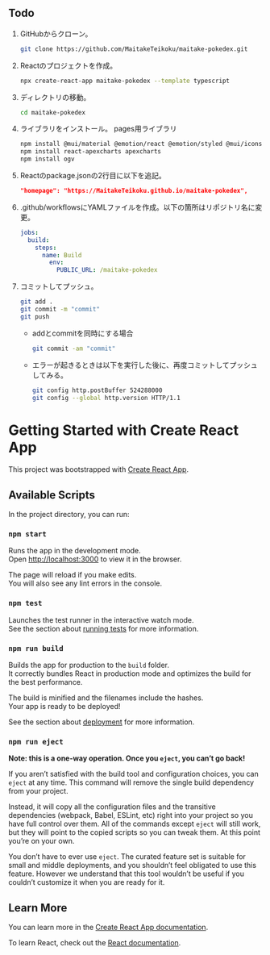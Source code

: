 ## Todo
1. GitHubからクローン。
    ```bash
    git clone https://github.com/MaitakeTeikoku/maitake-pokedex.git
    ```
1. Reactのプロジェクトを作成。
    ```bash
    npx create-react-app maitake-pokedex --template typescript
    ```
1. ディレクトリの移動。
    ```bash
    cd maitake-pokedex
    ```
1. ライブラリをインストール。
    pages用ライブラリ
    ```bash
    npm install @mui/material @emotion/react @emotion/styled @mui/icons-material
    npm install react-apexcharts apexcharts
    npm install ogv
    ```
1. Reactのpackage.jsonの2行目に以下を追記。
    ```json
    "homepage": "https://MaitakeTeikoku.github.io/maitake-pokedex",
    ```
1. .github/workflowsにYAMLファイルを作成。以下の箇所はリポジトリ名に変更。
    ```yaml
    jobs:
      build:
        steps:
          name: Build
            env:
              PUBLIC_URL: /maitake-pokedex
    ```
1. コミットしてプッシュ。
    ```bash
    git add .
    git commit -m "commit"
    git push
    ```
    * addとcommitを同時にする場合
        ```bash
        git commit -am "commit"
        ```
    * エラーが起きるときは以下を実行した後に、再度コミットしてプッシュしてみる。
        ```bash
        git config http.postBuffer 524288000
        git config --global http.version HTTP/1.1
        ```



# Getting Started with Create React App

This project was bootstrapped with [Create React App](https://github.com/facebook/create-react-app).

## Available Scripts

In the project directory, you can run:

### `npm start`

Runs the app in the development mode.\
Open [http://localhost:3000](http://localhost:3000) to view it in the browser.

The page will reload if you make edits.\
You will also see any lint errors in the console.

### `npm test`

Launches the test runner in the interactive watch mode.\
See the section about [running tests](https://facebook.github.io/create-react-app/docs/running-tests) for more information.

### `npm run build`

Builds the app for production to the `build` folder.\
It correctly bundles React in production mode and optimizes the build for the best performance.

The build is minified and the filenames include the hashes.\
Your app is ready to be deployed!

See the section about [deployment](https://facebook.github.io/create-react-app/docs/deployment) for more information.

### `npm run eject`

**Note: this is a one-way operation. Once you `eject`, you can’t go back!**

If you aren’t satisfied with the build tool and configuration choices, you can `eject` at any time. This command will remove the single build dependency from your project.

Instead, it will copy all the configuration files and the transitive dependencies (webpack, Babel, ESLint, etc) right into your project so you have full control over them. All of the commands except `eject` will still work, but they will point to the copied scripts so you can tweak them. At this point you’re on your own.

You don’t have to ever use `eject`. The curated feature set is suitable for small and middle deployments, and you shouldn’t feel obligated to use this feature. However we understand that this tool wouldn’t be useful if you couldn’t customize it when you are ready for it.

## Learn More

You can learn more in the [Create React App documentation](https://facebook.github.io/create-react-app/docs/getting-started).

To learn React, check out the [React documentation](https://reactjs.org/).
